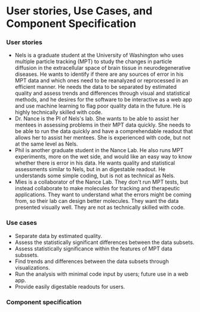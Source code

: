 # User stories, Use Cases, and Component Specification

### User stories
* Nels is a graduate student at the University of Washington who uses multiple particle tracking (MPT) to study the changes in particle diffusion in the extracellular space of brain tissue in neurodegenerative diseases. He wants to identify if there are any sources of error in his MPT data and which ones need to be reanalyzed or reprocessed in an efficient manner. He needs the data to be separated by estimated quality and assess trends and differences through visual and statistical methods, and he desires for the software to be interactive as a web app and use machine learning to flag poor quality data in the future. He is highly technically skilled with code.
* Dr. Nance is the PI of Nels's lab. She wants to be able to assist her mentees in assessing problems in their MPT data quickly. She needs to be able to run the data quickly and have a comprehendable readout that allows her to assist her mentees. She is experienced with code, but not at the same level as Nels. 
* Phil is another graduate student in the Nance Lab. He also runs MPT experiments, more on the wet side, and would like an easy way to know whether there is error in his data. He wants quality and statistical assessments similar to Nels, but in an digestable readout. He understands some simple coding, but is not as technical as Nels.
* Mies is a collaborator of the Nance Lab. They don't run MPT tests, but instead collaborate to make molecules for tracking and therapeutic applications. They want to understand what the errors might be coming from, so their lab can design better molecules. They want the data presented visually well. They are not as technically skilled with code.


### Use cases
* Separate data by estimated quality.
* Assess the statistically significant differences between the data subsets.
* Assess statistically significance within the features of MPT data subssets. 
* Find trends and differences between the data subsets through visualizations.
* Run the analysis with minimal code input by users; future use in a web app.
* Provide easily digestable readouts for users.


### Component specification


